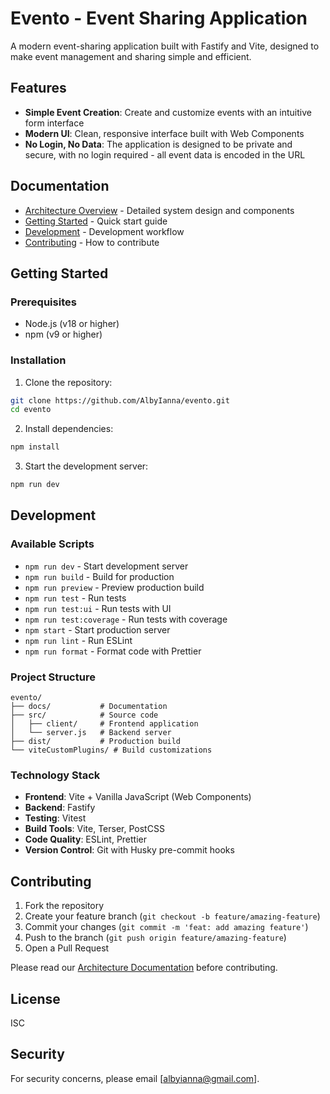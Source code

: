 # Evento - Event Sharing Application

A modern event-sharing application built with Fastify and Vite, designed to make event management and sharing simple and efficient.

## Features

- **Simple Event Creation**: Create and customize events with an intuitive form interface
- **Modern UI**: Clean, responsive interface built with Web Components
- **No Login, No Data**: The application is designed to be private and secure, with no login required - all event data is encoded in the URL

## Documentation

- [Architecture Overview](docs/architecture.md) - Detailed system design and components
- [Getting Started](#getting-started) - Quick start guide
- [Development](#development) - Development workflow
- [Contributing](#contributing) - How to contribute

## Getting Started

### Prerequisites

- Node.js (v18 or higher)
- npm (v9 or higher)

### Installation

1. Clone the repository:

```bash
git clone https://github.com/AlbyIanna/evento.git
cd evento
```

2. Install dependencies:

```bash
npm install
```

3. Start the development server:

```bash
npm run dev
```

## Development

### Available Scripts

- `npm run dev` - Start development server
- `npm run build` - Build for production
- `npm run preview` - Preview production build
- `npm run test` - Run tests
- `npm run test:ui` - Run tests with UI
- `npm run test:coverage` - Run tests with coverage
- `npm start` - Start production server
- `npm run lint` - Run ESLint
- `npm run format` - Format code with Prettier

### Project Structure

```
evento/
├── docs/           # Documentation
├── src/            # Source code
│   ├── client/     # Frontend application
│   └── server.js   # Backend server
├── dist/           # Production build
└── viteCustomPlugins/ # Build customizations
```

### Technology Stack

- **Frontend**: Vite + Vanilla JavaScript (Web Components)
- **Backend**: Fastify
- **Testing**: Vitest
- **Build Tools**: Vite, Terser, PostCSS
- **Code Quality**: ESLint, Prettier
- **Version Control**: Git with Husky pre-commit hooks

## Contributing

1. Fork the repository
2. Create your feature branch (`git checkout -b feature/amazing-feature`)
3. Commit your changes (`git commit -m 'feat: add amazing feature'`)
4. Push to the branch (`git push origin feature/amazing-feature`)
5. Open a Pull Request

Please read our [Architecture Documentation](docs/architecture.md) before contributing.

## License

ISC

## Security

For security concerns, please email [albyianna@gmail.com].

